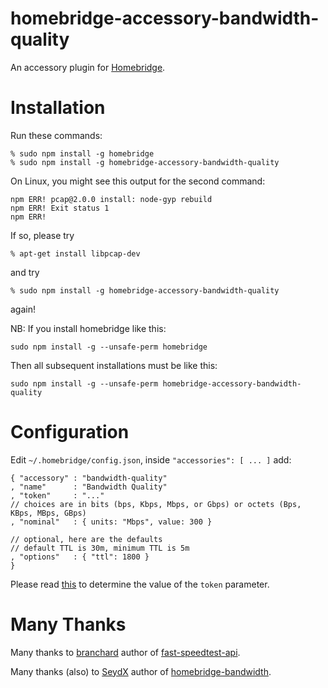 # homebridge-accessory-bandwidth-quality
An accessory plugin for [Homebridge](https://github.com/nfarina/homebridge).

# Installation
Run these commands:

    % sudo npm install -g homebridge
    % sudo npm install -g homebridge-accessory-bandwidth-quality

On Linux, you might see this output for the second command:

    npm ERR! pcap@2.0.0 install: node-gyp rebuild
    npm ERR! Exit status 1
    npm ERR!

If so, please try

    % apt-get install libpcap-dev

and try

    % sudo npm install -g homebridge-accessory-bandwidth-quality

again!

NB: If you install homebridge like this:

    sudo npm install -g --unsafe-perm homebridge

Then all subsequent installations must be like this:

    sudo npm install -g --unsafe-perm homebridge-accessory-bandwidth-quality

# Configuration
Edit `~/.homebridge/config.json`, inside `"accessories": [ ... ]` add:

    { "accessory" : "bandwidth-quality"
    , "name"      : "Bandwidth Quality"
    , "token"     : "..."
    // choices are in bits (bps, Kbps, Mbps, or Gbps) or octets (Bps, KBps, MBps, GBps)
    , "nominal"   : { units: "Mbps", value: 300 }

    // optional, here are the defaults
    // default TTL is 30m, minimum TTL is 5m
    , "options"   : { "ttl": 1800 }
    }

Please read [this](https://github.com/branchard/fast-speedtest-api#how-to-get-app-token-) to determine the value of the `token` parameter.

# Many Thanks
Many thanks to [branchard](https://github.com/branchard) author of [fast-speedtest-api](https://github.com/branchard/fast-speedtest-api).

Many thanks (also) to [SeydX](https://github.com/SeydX) author of [homebridge-bandwidth](https://github.com/SeydX/homebridge-broadband).

